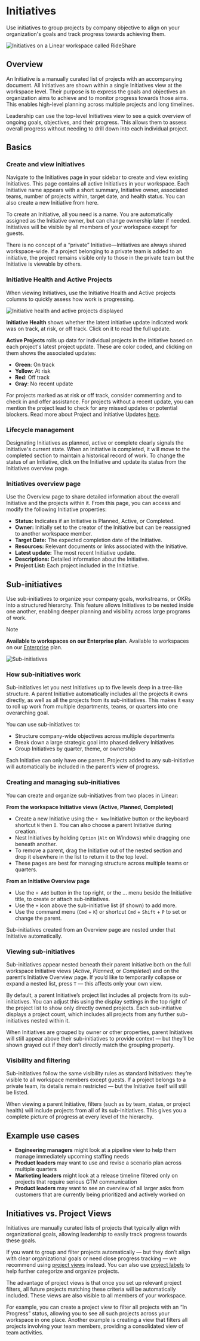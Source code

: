 # Initiatives

Use initiatives to group projects by company objective to align on your organization's goals and track progress towards achieving them. 

![Initiatives on a Linear workspace called RideShare](https://webassets.linear.app/images/ornj730p/production/6da64501f5bd32cedef0dbf9b1faf9b09f676e58-3024x1730.png?q=95&auto=format&dpr=2)

## Overview

An Initiative is a manually curated list of projects with an accompanying document. All Initiatives are shown within a single Initiatives view at the workspace level. Their purpose is to express the goals and objectives an organization aims to achieve and to monitor progress towards those aims. This enables high-level planning across multiple projects and long timelines.

Leadership can use the top-level Initiatives view to see a quick overview of ongoing goals, objectives, and their progress. This allows them to assess overall progress without needing to drill down into each individual project.

## Basics

### Create and view initiatives

Navigate to the Initiatives page in your sidebar to create and view existing Initiatives. This page contains all active Initiatives in your workspace. Each Initiative name appears with a short summary, Initiative owner, associated teams, number of projects within, target date, and health status. You can also create a new Initiative from here.

To create an Initiative, all you need is a name. You are automatically assigned as the Initiative owner, but can change ownership later if needed. Initiatives will be visible by all members of your workspace except for guests. 

There is no concept of a “private” Initiative—Initiatives are always shared workspace-wide. If a project belonging to a private team is added to an initiative, the project remains visible only to those in the private team but the Initiative is viewable by others.

### Initiative Health and Active Projects

When viewing Initiatives, use the Initiative Health and Active projects columns to quickly assess how work is progressing. 

![Initiative health and active projects displayed](https://webassets.linear.app/images/ornj730p/production/bd52bb969d596bccc676f6f49c388ea80beb55ce-954x480.png?q=95&auto=format&dpr=2)

**Initiative Health** shows whether the latest initiative update indicated work was on track, at risk, or off track. Click on it to read the full update.

**Active Projects** rolls up data for individual projects in the initiative based on each project's latest project update. These are color coded, and clicking on them shows the associated updates:

* **Green**: On track
* **Yellow**: At risk
* **Red**: Off track
* **Gray**: No recent update 

For projects marked as at risk or off track, consider commenting and to check in and offer assistance. For projects without a recent update, you can mention the project lead to check for any missed updates or potential blockers. Read more about Project and Initiative Updates [here](https://linear.app/docs/initiative-and-project-updates).

### Lifecycle management

Designating Initiatives as planned, active or complete clearly signals the Initiative's current state. When an Initiative is completed, it will move to the completed section to maintain a historical record of work. To change the status of an Initiative, click on the Initiative and update its status from the Initiatives overview page.

### Initiatives overview page

Use the Overview page to share detailed information about the overall Initiative and the projects within it. From this page, you can access and modify the following Initiative properties:

  * **Status:** Indicates if an Initiative is Planned, Active, or Completed.
  * **Owner:** Initially set to the creator of the Initiative but can be reassigned to another workspace member.
  * **Target Date:** The expected completion date of the Initiative.
  * **Resources:** Relevant documents or links associated with the Initiative.
  * **Latest update:** The most recent Initiative update.
  * **Descriptions:** Detailed information about the Initiative.
  * **Project List:** Each project included in the Initiative.



## Sub-initiatives 

Use sub-initiatives to organize your company goals, workstreams, or OKRs into a structured hierarchy. This feature allows Initiatives to be nested inside one another, enabling deeper planning and visibility across large programs of work.

> [!NOTE]
> **Available to workspaces on our Enterprise plan.**
> Available to workspaces on our [Enterprise](https://linear.app/pricing) plan.

![Sub-initiatives](https://webassets.linear.app/images/ornj730p/production/751d06e6c76d6b75b21fcd71da3cf91770d27a8b-2368x1780.png?q=95&auto=format&dpr=2)

### How sub-initiatives work

Sub-initiatives let you nest Initiatives up to five levels deep in a tree-like structure. A parent Initiative automatically includes all the projects it owns directly, as well as all the projects from its sub-initiatives. This makes it easy to roll up work from multiple departments, teams, or quarters into one overarching goal.  


You can use sub-initiatives to:

* Structure company-wide objectives across multiple departments
* Break down a large strategic goal into phased delivery Initiatives
* Group Initiatives by quarter, theme, or ownership

Each Initiative can only have one parent. Projects added to any sub-initiative will automatically be included in the parent’s view of progress.

### Creating and managing sub-initiatives

You can create and organize sub-initiatives from two places in Linear:

**From the workspace Initiative views (Active, Planned, Completed)**

* Create a new Initiative using the `+ New` Initiative button or the keyboard shortcut `N` then `I`. You can also choose a parent Initiative during creation.
* Nest Initiatives by holding `Option` (`Alt` on Windows) while dragging one beneath another.
* To remove a parent, drag the Initiative out of the nested section and drop it elsewhere in the list to return it to the top level.
* These pages are best for managing structure across multiple teams or quarters.

**From an Initiative Overview page**

* Use the `+ Add` button in the top right, or the ... menu beside the Initiative title, to create or attach sub-initiatives.
* Use the `+` icon above the sub-initiative list (if shown) to add more.
* Use the command menu (`Cmd` + `K`) or shortcut `Cmd` + `Shift` + `P` to set or change the parent.

Sub-initiatives created from an Overview page are nested under that Initiative automatically.

### Viewing sub-initiatives

Sub-initiatives appear nested beneath their parent Initiative both on the full workspace Initiative views (_Active_, _Planned_, or _Completed_) and on the parent’s Initiative Overview page. If you’d like to temporarily collapse or expand a nested list, press `T` — this affects only your own view.  


By default, a parent Initiative’s project list includes all projects from its sub-initiatives. You can adjust this using the display settings in the top right of the project list to show only directly owned projects. Each sub-initiative displays a project count, which includes all projects from any further sub-initiatives nested within it.



When Initiatives are grouped by owner or other properties, parent Initiatives will still appear above their sub-initiatives to provide context — but they’ll be shown grayed out if they don’t directly match the grouping property.

### Visibility and filtering

Sub-initiatives follow the same visibility rules as standard Initiatives: they’re visible to all workspace members except guests. If a project belongs to a private team, its details remain restricted — but the Initiative itself will still be listed.

  
When viewing a parent Initiative, filters (such as by team, status, or project health) will include projects from all of its sub-initiatives. This gives you a complete picture of progress at every level of the hierarchy.

## Example use cases

* **Engineering managers** might look at a pipeline view to help them manage immediately upcoming staffing needs
* **Product leaders** may want to use and revise a scenario plan across multiple quarters
* **Marketing leaders** might look at a release timeline filtered only on projects that require serious GTM communication
* **Product leaders** may want to see an overview of all larger asks from customers that are currently being prioritized and actively worked on

## Initiatives vs. Project Views

Initiatives are manually curated lists of projects that typically align with organizational goals, allowing leadership to easily track progress towards these goals.

If you want to group and filter projects automatically — but they don’t align with clear organizational goals or need close progress tracking — we recommend using [project views](https://linear.app/docs/projects#attach-project-views-to-workspace-projects-page) instead. You can also use [project labels](https://linear.app/docs) to help further categorize and organize projects. 

The advantage of project views is that once you set up relevant project filters, all future projects matching these criteria will be automatically included. These views are also visible to all members of your workspace.

For example, you can create a project view to filter all projects with an “In Progress” status, allowing you to see all such projects across your workspace in one place. Another example is creating a view that filters all projects involving your team members, providing a consolidated view of team activities.